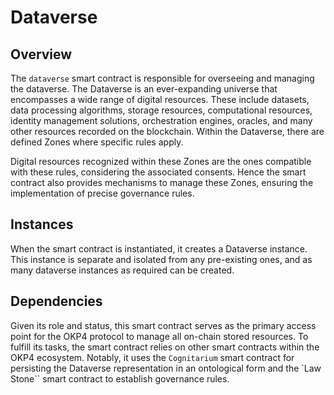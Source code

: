 # Dataverse

## Overview

The `dataverse` smart contract is responsible for overseeing and managing the dataverse. The Dataverse is an ever-expanding universe that encompasses a wide range of digital resources. These include datasets, data processing algorithms, storage resources, computational resources, identity management solutions, orchestration engines, oracles, and many other resources recorded on the blockchain. Within the Dataverse, there are defined Zones where specific rules apply. 

Digital resources recognized within these Zones are the ones compatible with these rules, considering the associated consents. Hence the smart contract also provides mechanisms to manage these Zones, ensuring the implementation of precise governance rules.

## Instances

When the smart contract is instantiated, it creates a Dataverse instance. This instance is separate and isolated from any pre-existing ones, and as many dataverse instances as required can be created.

## Dependencies

Given its role and status, this smart contract serves as the primary access point for the OKP4 protocol to manage all on-chain stored resources. To fulfill its tasks, the smart contract relies on other smart contracts within the OKP4 ecosystem. Notably, it uses the `Cognitarium` smart contract for persisting the Dataverse representation in an ontological form and the `Law Stone`` smart contract to establish governance rules.
